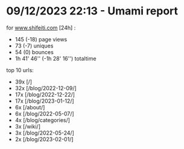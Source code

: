 # 09/12/2023 22:13 - Umami report
for www.shifeiti.com [24h] :

 - 145 (-18) page views
 - 73 (-7) uniques
 - 54 (0) bounces
 - 1h 41' 46'' (-1h 28' 16'') totaltime


top 10 urls:
 - 39x [/]
 - 32x [/blog/2022-12-09/]
 - 17x [/blog/2022-12-22/]
 - 17x [/blog/2023-01-12/]
 - 6x [/about/]
 - 6x [/blog/2022-05-07/]
 - 4x [/blog/categories/]
 - 3x [/wiki/]
 - 3x [/blog/2022-05-24/]
 - 2x [/blog/2023-02-01/]


